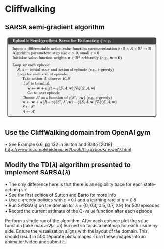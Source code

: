 # Cliffwalking

## SARSA semi-gradient algorithm <br>
![SARSA semi-gradient](algo.png "SARSA semi-gradient")

## Use the CliffWalking domain from OpenAI gym <br>
• See Example 6.6, pg 132 in Sutton and Barto [2018]<br>
http://www.incompleteideas.net/book/first/ebook/node77.html<br>

## Modify the TD(𝜆) algorithm presented to implement SARSA(𝜆)
• The only difference here is that there is an eligibility trace for each state-action
pair!<br>
• See the first edition of Sutton and Barto for more info<br>
• Use 𝜀-greedy policies with 𝜀 = 0.1 and a learning rate of 𝛼 = 0.5<br>
• Run SARSA(𝜆) on the domain for 𝜆 = {0, 0.3, 0.5, 0.7, 0.9} for 500 episodes<br>
• Record the current estimate of the Q-value function after each episode<br>


Perform a single run of the algorithm. After each episode plot the
value function (take max
𝑎
𝑄(𝑠, 𝑎)) learned so far as a heatmap for
each 𝜆 side by side. Ensure the visualisation aligns with the layout of
the domain. This should result in 500 separate plots/images. Turn
these images into an animation/video and submit it.
